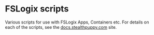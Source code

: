 # FSLogix scripts

Various scripts for use with FSLogix Apps, Containers etc. For details on each of the scripts, see the [docs.stealthpuppy.com](https://docs.stealthpuppy.com/docs/fslogix) site.
